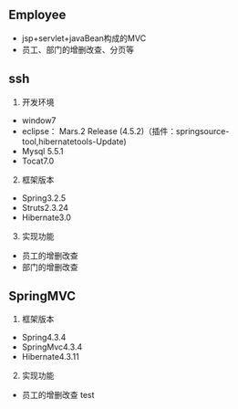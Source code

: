 ## Employee
* jsp+servlet+javaBean构成的MVC
* 员工、部门的增删改查、分页等
## ssh
1. 开发环境
 * window7
 * eclipse： Mars.2 Release (4.5.2)（插件：springsource-tool,hibernatetools-Update)
 * Mysql 5.5.1
 * Tocat7.0

2. 框架版本
* Spring3.2.5
* Struts2.3.24
* Hibernate3.0

3. 实现功能
* 员工的增删改查
* 部门的增删改查

## SpringMVC

1. 框架版本
* Spring4.3.4
* SpringMvc4.3.4
* Hibernate4.3.11

2. 实现功能
* 员工的增删改查
test
